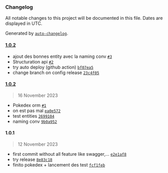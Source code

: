 ### Changelog

All notable changes to this project will be documented in this file. Dates are displayed in UTC.

Generated by [`auto-changelog`](https://github.com/CookPete/auto-changelog).

#### [1.0.2](https://github.com/Dakuken/API501/compare/1.0.2...1.0.2)

- ajout des bonnes entity avec la naming conv [`#3`](https://github.com/Dakuken/API501/pull/3)
- Structuration api [`#2`](https://github.com/Dakuken/API501/pull/2)
- try auto deploy (github action) [`bf07ea5`](https://github.com/Dakuken/API501/commit/bf07ea59037ec5e6d6010f5ff1a97f4588f276d0)
- change branch on config release [`23c4f05`](https://github.com/Dakuken/API501/commit/23c4f05bc6769ab8c3db46b0cafbcad987a8410a)

#### [1.0.2](https://github.com/Dakuken/API501/compare/1.0.1...1.0.2)

> 16 November 2023

- Pokedex orm [`#1`](https://github.com/Dakuken/API501/pull/1)
- on est pas mal [`ea0e572`](https://github.com/Dakuken/API501/commit/ea0e5726afefd029cc8050e4209f6ebeeab591ed)
- test entities [`2699104`](https://github.com/Dakuken/API501/commit/269910417db5c3c97c08685855c0714979d36f4a)
- naming conv [`9b0a952`](https://github.com/Dakuken/API501/commit/9b0a952e9972edeea54b42d315ae159cdd3e6883)

#### 1.0.1

> 12 November 2023

- first commit without all feature like swagger,... [`e2e1af8`](https://github.com/Dakuken/API501/commit/e2e1af87b95e32ad6e94992883585997dc52a410)
- try release [`8e83c18`](https://github.com/Dakuken/API501/commit/8e83c18fb241abf7775e58a9437fc86a918d4780)
- finito pokedex + lancement des test [`fcf1feb`](https://github.com/Dakuken/API501/commit/fcf1febd3cb5ee0f6bc6c5bca49da736b1417368)

